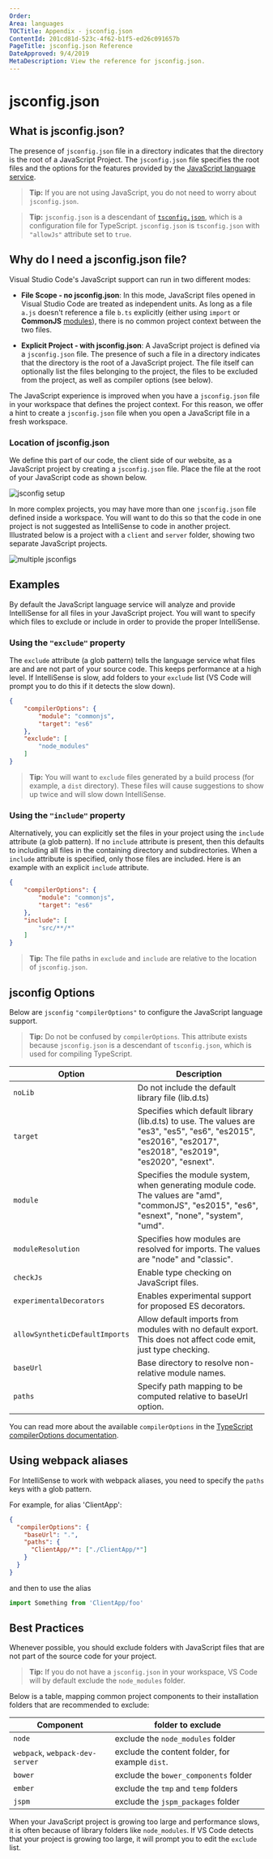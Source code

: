 ```yaml
---
Order:
Area: languages
TOCTitle: Appendix - jsconfig.json
ContentId: 201cd81d-523c-4f62-b1f5-ed26c091657b
PageTitle: jsconfig.json Reference
DateApproved: 9/4/2019
MetaDescription: View the reference for jsconfig.json.
---
```

# jsconfig.json

## What is jsconfig.json?

The presence of `jsconfig.json` file in a directory indicates that the directory is the root of a JavaScript Project. The `jsconfig.json` file specifies the root files and the options for the features provided by the [JavaScript language service](https://github.com/Microsoft/TypeScript/wiki/JavaScript-Language-Service-in-Visual-Studio).

> **Tip:** If you are not using JavaScript, you do not need to worry about `jsconfig.json`.

> **Tip:** `jsconfig.json` is a descendant of [`tsconfig.json`](https://www.typescriptlang.org/docs/handbook/tsconfig-json.html), which is a configuration file for TypeScript. `jsconfig.json` is `tsconfig.json` with `"allowJs"` attribute set to `true`.

## Why do I need a jsconfig.json file?

Visual Studio Code's JavaScript support can run in two different modes:

* **File Scope - no jsconfig.json**: In this mode, JavaScript files opened in Visual Studio Code are treated as independent units. As long as a file `a.js` doesn't reference a file `b.ts` explicitly (either using `import` or **CommonJS** [modules](http://www.commonjs.org/specs/modules/1.0)), there is no common project context between the two files.

* **Explicit Project - with jsconfig.json**: A JavaScript project is defined via a `jsconfig.json` file. The presence of such a file in a directory indicates that the directory is the root of a JavaScript project. The file itself can optionally list the files belonging to the project, the files to be excluded from the project, as well as compiler options (see below).

The JavaScript experience is improved when you have a `jsconfig.json` file in your workspace that defines the project context. For this reason, we offer a hint to create a `jsconfig.json` file when you open a JavaScript file in a fresh workspace.

### Location of jsconfig.json

We define this part of our code, the client side of our website, as a JavaScript project by creating a `jsconfig.json` file. Place the file at the root of your JavaScript code as shown below.

![jsconfig setup](images/javascript/jsconfig_setup.png)

In more complex projects, you may have more than one `jsconfig.json` file defined inside a workspace. You will want to do this so that the code in one project is not suggested as IntelliSense to code in another project. Illustrated below is a project with a `client` and `server` folder, showing two separate JavaScript projects.

![multiple jsconfigs](images/javascript/complex_jsconfig_setup.png)

## Examples

By default the JavaScript language service will analyze and provide IntelliSense for all files in your JavaScript project. You will want to specify which files to exclude or include in order to provide the proper IntelliSense.

### Using the `"exclude"` property

The `exclude` attribute (a glob pattern) tells the language service what files are and are not part of your source code. This keeps performance at a high level. If IntelliSense is slow, add folders to your `exclude` list (VS Code will prompt you to do this if it detects the slow down).

```json
{
    "compilerOptions": {
        "module": "commonjs",
        "target": "es6"
    },
    "exclude": [
        "node_modules"
    ]
}
```

> **Tip:** You will want to `exclude` files generated by a build process (for example, a `dist` directory). These files will cause suggestions to show up twice and will slow down IntelliSense.

### Using the `"include"` property

Alternatively, you can explicitly set the files in your project using the `include` attribute (a glob pattern). If no `include` attribute is present, then this defaults to including all files in the containing directory and subdirectories. When a `include` attribute is specified, only those files are included. Here is an example with an explicit `include` attribute.

```json
{
    "compilerOptions": {
        "module": "commonjs",
        "target": "es6"
    },
    "include": [
        "src/**/*"
    ]
}
```

> **Tip:** The file paths in `exclude` and `include` are relative to the location of `jsconfig.json`.

## jsconfig Options

Below are `jsconfig` `"compilerOptions"` to configure the JavaScript language support.

> **Tip:** Do not be confused by `compilerOptions`. This attribute exists because `jsconfig.json` is a descendant of `tsconfig.json`, which is used for compiling TypeScript.

Option  | Description
----------------|-----
`noLib` | Do not include the default library file (lib.d.ts)
`target`| Specifies which default library (lib.d.ts) to use. The values are "es3", "es5", "es6", "es2015", "es2016", "es2017", "es2018", "es2019", "es2020", "esnext".
`module` | Specifies the module system, when generating module code. The values are "amd", "commonJS", "es2015", "es6", "esnext", "none", "system", "umd".
`moduleResolution` | Specifies how modules are resolved for imports. The values are "node" and "classic".
`checkJs` | Enable type checking on JavaScript files.
`experimentalDecorators`|Enables experimental support for proposed ES decorators.
`allowSyntheticDefaultImports`|Allow default imports from modules with no default export. This does not affect code emit, just type checking.
`baseUrl`|Base directory to resolve non-relative module names.
`paths`|Specify path mapping to be computed relative to baseUrl option.

You can read more about the available `compilerOptions` in the [TypeScript compilerOptions documentation](https://www.typescriptlang.org/docs/handbook/compiler-options.html).

## Using webpack aliases

For IntelliSense to work with webpack aliases, you need to specify the `paths` keys with a glob pattern.

For example, for alias 'ClientApp':

```json
{
  "compilerOptions": {
    "baseUrl": ".",
    "paths": {
      "ClientApp/*": ["./ClientApp/*"]
    }
  }
}
```

and then to use the alias

```js
import Something from 'ClientApp/foo'
```

## Best Practices

Whenever possible, you should exclude folders with JavaScript files that are not part of the source code for your project.

>**Tip:** If you do not have a `jsconfig.json` in your workspace, VS Code will by default exclude the `node_modules` folder.

Below is a table, mapping common project components to their installation folders that are recommended to exclude:

Component | folder to exclude
----------|-----------
`node` | exclude the `node_modules` folder
`webpack`, `webpack-dev-server` | exclude the content folder, for example `dist`.
`bower` | exclude the `bower_components` folder
`ember` | exclude the `tmp` and `temp` folders
`jspm` | exclude the `jspm_packages` folder

When your JavaScript project is growing too large and performance slows, it is often because of library folders like `node_modules`. If VS Code detects that your project is growing too large, it will prompt you to edit the `exclude` list.
